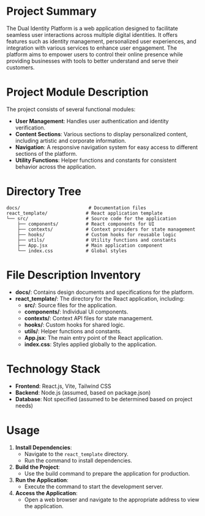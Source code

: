 # Project Summary
The Dual Identity Platform is a web application designed to facilitate seamless user interactions across multiple digital identities. It offers features such as identity management, personalized user experiences, and integration with various services to enhance user engagement. The platform aims to empower users to control their online presence while providing businesses with tools to better understand and serve their customers.

# Project Module Description
The project consists of several functional modules:
- **User Management**: Handles user authentication and identity verification.
- **Content Sections**: Various sections to display personalized content, including artistic and corporate information.
- **Navigation**: A responsive navigation system for easy access to different sections of the platform.
- **Utility Functions**: Helper functions and constants for consistent behavior across the application.

# Directory Tree
```
docs/                         # Documentation files
react_template/              # React application template
└── src/                     # Source code for the application
    ├── components/          # React components for UI
    ├── contexts/            # Context providers for state management
    ├── hooks/               # Custom hooks for reusable logic
    ├── utils/               # Utility functions and constants
    ├── App.jsx              # Main application component
    └── index.css            # Global styles
```

# File Description Inventory
- **docs/**: Contains design documents and specifications for the platform.
- **react_template/**: The directory for the React application, including:
  - **src/**: Source files for the application.
  - **components/**: Individual UI components.
  - **contexts/**: Context API files for state management.
  - **hooks/**: Custom hooks for shared logic.
  - **utils/**: Helper functions and constants.
  - **App.jsx**: The main entry point of the React application.
  - **index.css**: Styles applied globally to the application.

# Technology Stack
- **Frontend**: React.js, Vite, Tailwind CSS
- **Backend**: Node.js (assumed, based on package.json)
- **Database**: Not specified (assumed to be determined based on project needs)

# Usage
1. **Install Dependencies**:
   - Navigate to the `react_template` directory.
   - Run the command to install dependencies.
2. **Build the Project**:
   - Use the build command to prepare the application for production.
3. **Run the Application**:
   - Execute the command to start the development server.
4. **Access the Application**:
   - Open a web browser and navigate to the appropriate address to view the application.
